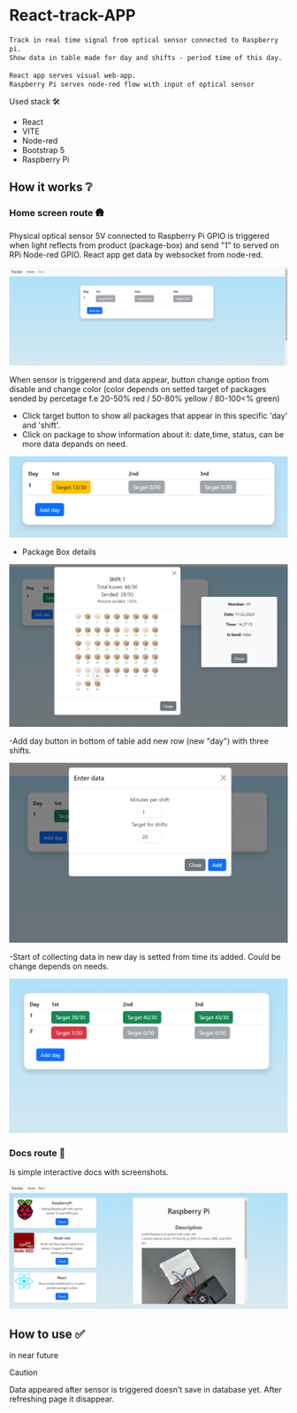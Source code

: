 # React-track-APP
```
Track in real time signal from optical sensor connected to Raspberry pi. 
Show data in table made for day and shifts - period time of this day.

React app serves visual web-app.
Raspberry Pi serves node-red flow with input of optical sensor
```

Used stack :hammer_and_wrench:
- React
- VITE
- Node-red
- Bootstrap 5
- Raspberry Pi


## How it works :grey_question:


### Home screen route :hut:
Physical optical sensor 5V connected to Raspberry Pi GPIO is triggered when light reflects from product (package-box) and send "1" to served on RPi Node-red GPIO.
React app get data by websocket from node-red.

![Home main screen](https://github.com/sowicz/React-track-app/blob/master/screenshots/main-screen.png)


When sensor is triggerend and data appear, button change option from disable and change color (color depends on setted target of packages sended by percetage f.e 20-50% red / 50-80% yellow / 80-100<% green)
- Click target button to show all packages that appear in this specific 'day' and 'shift'.
- Click on package to show information about it: date,time, status, can be more data depands on need.

![Data show when sensor is triggered](https://github.com/sowicz/React-track-app/blob/master/screenshots/data-triggering.png)


- Package Box details

![Package Box details](https://github.com/sowicz/React-track-app/blob/master/screenshots/box-details.png)


-Add day button in bottom of table add new row (new "day") with three shifts. 

![add day screen](https://github.com/sowicz/React-track-app/blob/master/screenshots/add-day.png)


-Start of collecting data in new day is setted from time its added. Could be change depends on needs.

![new day - new row](https://github.com/sowicz/React-track-app/blob/master/screenshots/new-day.png)



### Docs route :scroll:
Is simple interactive docs with screenshots.

![docs Rpi details](https://github.com/sowicz/React-track-app/blob/master/screenshots/rpi-details.png)



## How to use :white_check_mark:

in near future

> [!CAUTION]
> Data appeared after sensor is triggered doesn't save in database yet. After refreshing page it disappear.
